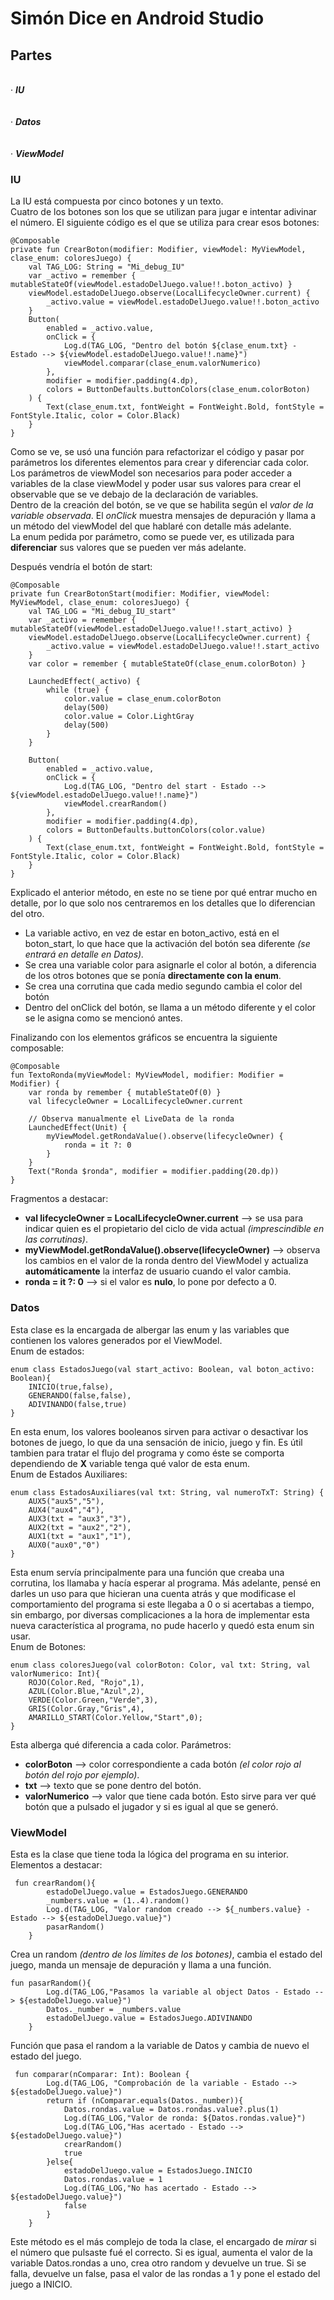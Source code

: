 # Simón Dice en Android Studio  

## Partes  
<br>· ***IU***</a></br>  
<br>· ***Datos***</a></br>  
<br>· ***ViewModel***</a></br>   
### IU
La IU está compuesta por cinco botones y un texto.   
Cuatro de los botones son los que se utilizan para jugar e intentar adivinar el número. El siguiente código es el que se utiliza para crear esos botones:     
````
@Composable
private fun CrearBoton(modifier: Modifier, viewModel: MyViewModel, clase_enum: coloresJuego) {
    val TAG_LOG: String = "Mi_debug_IU"
    var _activo = remember { mutableStateOf(viewModel.estadoDelJuego.value!!.boton_activo) }
    viewModel.estadoDelJuego.observe(LocalLifecycleOwner.current) {
        _activo.value = viewModel.estadoDelJuego.value!!.boton_activo
    }
    Button(
        enabled = _activo.value,
        onClick = {
            Log.d(TAG_LOG, "Dentro del botón ${clase_enum.txt} - Estado --> ${viewModel.estadoDelJuego.value!!.name}")
            viewModel.comparar(clase_enum.valorNumerico)
        },
        modifier = modifier.padding(4.dp),
        colors = ButtonDefaults.buttonColors(clase_enum.colorBoton)
    ) {
        Text(clase_enum.txt, fontWeight = FontWeight.Bold, fontStyle = FontStyle.Italic, color = Color.Black)
    }
}

````
Como se ve, se usó una función para refactorizar el código y pasar por parámetros los diferentes elementos para crear y diferenciar cada color. Los parámetros de viewModel son necesarios para poder acceder a variables de la clase viewModel y poder usar sus valores para crear el observable que se ve debajo de la declaración de variables.      
Dentro de la creación del botón, se ve que se habilita según el *valor de la variable observada*. El *onClick* muestra mensajes de depuración y llama a un método del viewModel del que hablaré con detalle más adelante.     
La enum pedida por parámetro, como se puede ver, es utilizada para **diferenciar** sus valores que se pueden ver más adelante.   

Después vendría el botón de start:
````
@Composable
private fun CrearBotonStart(modifier: Modifier, viewModel: MyViewModel, clase_enum: coloresJuego) {
    val TAG_LOG = "Mi_debug_IU_start"
    var _activo = remember { mutableStateOf(viewModel.estadoDelJuego.value!!.start_activo) }
    viewModel.estadoDelJuego.observe(LocalLifecycleOwner.current) {
        _activo.value = viewModel.estadoDelJuego.value!!.start_activo
    }
    var color = remember { mutableStateOf(clase_enum.colorBoton) }

    LaunchedEffect(_activo) {
        while (true) {
            color.value = clase_enum.colorBoton
            delay(500)
            color.value = Color.LightGray
            delay(500)
        }
    }

    Button(
        enabled = _activo.value,
        onClick = {
            Log.d(TAG_LOG, "Dentro del start - Estado --> ${viewModel.estadoDelJuego.value!!.name}")
            viewModel.crearRandom()
        },
        modifier = modifier.padding(4.dp),
        colors = ButtonDefaults.buttonColors(color.value)
    ) {
        Text(clase_enum.txt, fontWeight = FontWeight.Bold, fontStyle = FontStyle.Italic, color = Color.Black)
    }
}

````
Explicado el anterior método, en este no se tiene por qué entrar mucho en detalle, por lo que solo nos centraremos en los detalles que lo diferencian del otro.

- La variable activo, en vez de estar en boton_activo, está en el boton_start, lo que hace que la activación del botón sea diferente *(se entrará en detalle en Datos).*
- Se crea una variable color para asignarle el color al botón, a diferencia de los otros botones que se ponía **directamente con la enum**.
- Se crea una corrutina que cada medio segundo cambia el color del botón
- Dentro del onClick del botón, se llama a un método diferente y el color se le asigna como se mencionó antes.   
   
Finalizando con los elementos gráficos se encuentra la siguiente composable:  
````
@Composable
fun TextoRonda(myViewModel: MyViewModel, modifier: Modifier = Modifier) {
    var ronda by remember { mutableStateOf(0) }
    val lifecycleOwner = LocalLifecycleOwner.current

    // Observa manualmente el LiveData de la ronda
    LaunchedEffect(Unit) {
        myViewModel.getRondaValue().observe(lifecycleOwner) {
            ronda = it ?: 0 
        }
    }
    Text("Ronda $ronda", modifier = modifier.padding(20.dp))
}

````
Fragmentos a destacar:
- **val lifecycleOwner = LocalLifecycleOwner.current** --> se usa para indicar quien es el propietario del ciclo de vida actual *(imprescindible en las corrutinas)*.   
- **myViewModel.getRondaValue().observe(lifecycleOwner)** --> observa los cambios en el valor de la ronda dentro del ViewModel y actualiza **automáticamente** la interfaz de usuario cuando el valor cambia.   
- **ronda = it ?: 0** --> si el valor es **nulo**, lo pone por defecto a 0.  



### Datos
Esta clase es la encargada de albergar las enum y las variables que contienen los valores generados por el ViewModel.    
Enum de estados:   
````
enum class EstadosJuego(val start_activo: Boolean, val boton_activo: Boolean){
    INICIO(true,false),
    GENERANDO(false,false),
    ADIVINANDO(false,true)
}
````
En esta enum, los valores booleanos sirven para activar o desactivar los botones de juego, lo que da una sensación de inicio, juego y fin. Es útil tambien para tratar el flujo del programa y como éste se comporta dependiendo de **X** variable tenga qué valor de esta enum.   
Enum de Estados Auxiliares:   
````
enum class EstadosAuxiliares(val txt: String, val numeroTxT: String) {
    AUX5("aux5","5"),
    AUX4("aux4","4"),
    AUX3(txt = "aux3","3"),
    AUX2(txt = "aux2","2"),
    AUX1(txt = "aux1","1"),
    AUX0("aux0","0")
}

````
Esta enum servía principalmente para una función que creaba una corrutina, los llamaba y hacía esperar al programa. Más adelante, pensé en darles un uso para que hicieran una cuenta atrás y que modificase el comportamiento del programa si este llegaba a 0 o si acertabas a tiempo, sin embargo, por diversas complicaciones a la hora de implementar esta nueva característica al programa, no pude hacerlo y quedó esta enum sin usar.   
Enum de Botones:  
````
enum class coloresJuego(val colorBoton: Color, val txt: String, val valorNumerico: Int){
    ROJO(Color.Red, "Rojo",1),
    AZUL(Color.Blue,"Azul",2),
    VERDE(Color.Green,"Verde",3),
    GRIS(Color.Gray,"Gris",4),
    AMARILLO_START(Color.Yellow,"Start",0);
}
````
Esta alberga qué diferencia a cada color. Parámetros:   
- **colorBoton** --> color correspondiente a cada botón *(el color rojo al botón del rojo por ejemplo)*.
- **txt** --> texto que se pone dentro del botón.
- **valorNumerico** --> valor que tiene cada botón. Esto sirve para ver qué botón que a pulsado el jugador y si es igual al que se generó.

### ViewModel
Esta es la clase que tiene toda la lógica del programa en su interior. Elementos a destacar:  
````
 fun crearRandom(){
        estadoDelJuego.value = EstadosJuego.GENERANDO
        _numbers.value = (1..4).random()
        Log.d(TAG_LOG, "Valor random creado --> ${_numbers.value} - Estado --> ${estadoDelJuego.value}")
        pasarRandom()
    }
````
Crea un random *(dentro de los límites de los botones)*, cambia el estado del juego, manda un mensaje de depuración y llama a una función.  
````
fun pasarRandom(){
        Log.d(TAG_LOG,"Pasamos la variable al object Datos - Estado --> ${estadoDelJuego.value}")
        Datos._number = _numbers.value
        estadoDelJuego.value = EstadosJuego.ADIVINANDO
    }
````
Función que pasa el random a la variable de Datos y cambia de nuevo el estado del juego.  
````
 fun comparar(nComparar: Int): Boolean {
        Log.d(TAG_LOG, "Comprobación de la variable - Estado --> ${estadoDelJuego.value}")
        return if (nComparar.equals(Datos._number)){
            Datos.rondas.value = Datos.rondas.value?.plus(1)
            Log.d(TAG_LOG,"Valor de ronda: ${Datos.rondas.value}")
            Log.d(TAG_LOG,"Has acertado - Estado --> ${estadoDelJuego.value}")
            crearRandom()
            true
        }else{
            estadoDelJuego.value = EstadosJuego.INICIO
            Datos.rondas.value = 1
            Log.d(TAG_LOG,"No has acertado - Estado --> ${estadoDelJuego.value}")
            false
        }
    }
````
Este método es el más complejo de toda la clase, el encargado de *mirar* si el número que pulsaste fué el correcto. Si es igual, aumenta el valor de la variable Datos.rondas a uno, crea otro random y devuelve un true. Si se falla, devuelve un false, pasa el valor de las rondas a 1 y pone el estado del juego a INICIO.   
